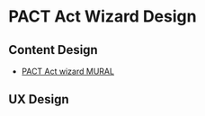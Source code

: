 # PACT Act Wizard Design

## Content Design
- [PACT Act wizard MURAL](https://app.mural.co/t/departmentofveteransaffairs9999/m/departmentofveteransaffairs9999/1679940171177/ec99e1a48823fc8c7a9fa027604a3190032c4fbe)

## UX Design
